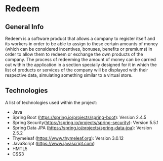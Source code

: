 # Redeem
## General Info
Redeem is a software product that allows a company to register itself and its workers
in order to be able to assign to these certain amounts of money (which can be considered
incentives, bonuses, benefits or premiums) in order to allow them to redeem or exchange
the own products of the company. The process of redeeming the amount of money can be carried
out within the application in a section specially designed for it in which the list of
products or services of the company will be displayed with their respective data, simulating
something similar to a virtual store.
## Technologies
A list of technologies used within the project:
* Java
* Spring Boot (https://spring.io/projects/spring-boot): Version 2.4.5 
* Spring Security(https://spring.io/projects/spring-security): Version 5.5.1
* Spring Data JPA (https://spring.io/projects/spring-data-jpa): Version 2.5.2
* Thymeleaf (https://www.thymeleaf.org): Version 3.0.12
* JavaScript (https://www.javascript.com)
* HMTL5
* CSS3
